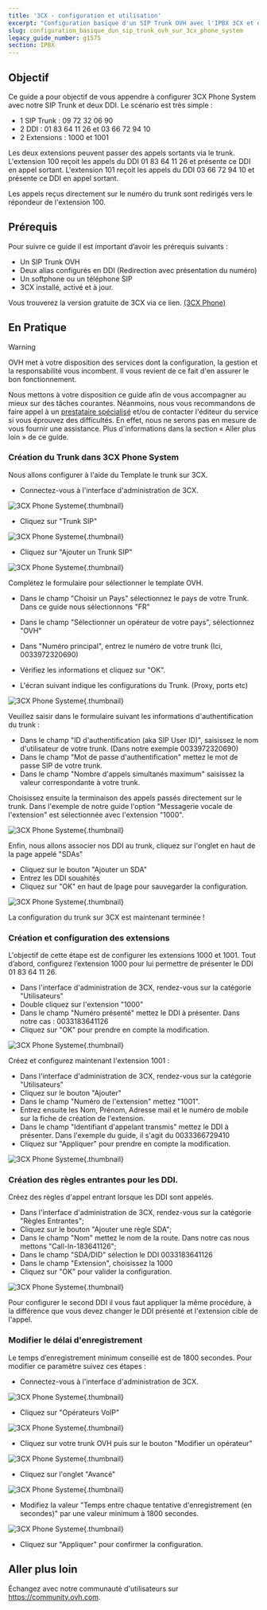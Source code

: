 ```yaml
---
title: '3CX - configuration et utilisation'
excerpt: "Configuration basique d'un SIP Trunk OVH avec l'IPBX 3CX et deux DDI."
slug: configuration_basique_dun_sip_trunk_ovh_sur_3cx_phone_system
legacy_guide_number: g1575
section: IPBX
---
```



## Objectif

Ce guide a pour objectif de vous appendre à configurer 3CX Phone System avec notre SIP Trunk et deux DDI. Le scénario est très simple : 

- 1 SIP Trunk : 09 72 32 06 90
- 2 DDI : 01 83 64 11 26 et 03 66 72 94 10
- 2 Extensions : 1000 et 1001

Les deux extensions peuvent passer des appels sortants via le trunk. 
L'extension 100 reçoit les appels du DDI 01 83 64 11 26 et présente ce DDI en appel sortant.
L'extension 101 reçoit les appels du DDI 03 66 72 94 10 et présente ce DDI en appel sortant.

Les appels reçus directement sur le numéro du trunk sont redirigés vers le répondeur de l'extension 100.

## Prérequis

Pour suivre ce guide il est important d’avoir les prérequis suivants : 

- Un SIP Trunk OVH
- Deux alias configurés en DDI (Redirection avec présentation du numéro)
- Un softphone ou un téléphone SIP
- 3CX installé, activé et à jour. 

Vous trouverez la version gratuite de 3CX via ce lien. [(3CX Phone)](https://www.3cx.fr/pabx/download-pabx-ip/)


## En Pratique

> [!warning]
> 
> OVH met à votre disposition des services dont la configuration, la gestion et la responsabilité vous incombent. Il vous revient de ce fait d'en assurer le bon fonctionnement.
>
> Nous mettons à votre disposition ce guide afin de vous accompagner au mieux sur des tâches courantes. Néanmoins, nous vous recommandons de faire appel à un [prestataire spécialisé](https://partner.ovhcloud.com/fr/) et/ou de contacter l'éditeur du service si vous éprouvez des difficultés. En effet, nous ne serons pas en mesure de vous fournir une assistance. Plus d'informations dans la section « Aller plus loin » de ce guide.
>

### Création du Trunk dans 3CX Phone System

Nous allons configurer à l'aide du Template le trunk sur 3CX. 

- Connectez-vous à l'interface d'administration de 3CX.

![3CX Phone Systeme](images/3cx_phone_system-login.png){.thumbnail}

- Cliquez sur "Trunk SIP"

![3CX Phone Systeme](images/3cx_phone_system-trunk01.png){.thumbnail}

- Cliquez sur "Ajouter un Trunk SIP"

![3CX Phone Systeme](images/3cx_phone_system-trunk02.png){.thumbnail}

Complétez le formulaire pour sélectionner le template OVH. 

- Dans le champ "Choisir un Pays" sélectionnez le pays de votre Trunk. Dans ce guide nous sélectionnons "FR"
- Dans le champ "Sélectionner un opérateur de votre pays", sélectionnez "OVH" 
- Dans "Numéro principal", entrez le numéro de votre trunk (Ici, 0033972320690) 
- Vérifiez les informations et cliquez sur "OK".

- L'écran suivant indique les configurations du Trunk. (Proxy, ports etc)

![3CX Phone Systeme](images/3cx_phone_system-trunk03.png){.thumbnail}

Veuillez saisir dans le formulaire suivant les informations d'authentification du trunk : 

- Dans le champ "ID d'authentification (aka SIP User ID)", saisissez le nom d'utilisateur de votre trunk. (Dans notre exemple 0033972320690)
- Dans le champ "Mot de passe d'authentification" mettez le mot de passe SIP de votre trunk. 
- Dans le champ "Nombre d'appels simultanés maximum" saisissez la valeur correspondante à votre trunk. 

Choisissez ensuite la terminaison des appels passés directement sur le trunk. Dans l'exemple de notre guide l'option "Messagerie vocale de l'extension" est sélectionnée avec l'extension "1000". 

![3CX Phone Systeme](images/3cx_phone_system-trunk04.png){.thumbnail}

Enfin, nous allons associer nos DDI au trunk, cliquez sur l'onglet en haut de la page appelé "SDAs"

- Cliquez sur le bouton "Ajouter un SDA" 
- Entrez les DDI souahités 
- Cliquez sur "OK" en haut de lpage pour sauvegarder la configuration. 

![3CX Phone Systeme](images/3cx_phone_system-trunk07.png){.thumbnail}

La configuration du trunk sur 3CX est maintenant terminée !

### Création et configuration des extensions

L'objectif de cette étape est de configurer les extensions 1000 et 1001.
Tout d’abord, configurez l’extension 1000 pour lui permettre de présenter le DDI 01 83 64 11 26.  

- Dans l'interface d'administration de 3CX, rendez-vous sur la catégorie "Utilisateurs"
- Double cliquez sur l'extension "1000"
- Dans le champ "Numéro présenté" mettez le DDI à présenter. Dans notre cas : 0033183641126
- Cliquez sur "OK" pour prendre en compte la modification.

![3CX Phone Systeme](images/3cx_phone_system-trunk05.png){.thumbnail}

Créez et configurez maintenant l'extension 1001 :

- Dans l'interface d'administration de 3CX, rendez-vous sur la catégorie "Utilisateurs"
- Cliquez sur le bouton "Ajouter" 
- Dans le champ "Numéro de l'extension" mettez "1001".
- Entrez ensuite les Nom, Prénom, Adresse mail et le numéro de mobile sur la fiche de création de l'extension. 
- Dans le champ "Identifiant d'appelant transmis" mettez le DDI à présenter. Dans l'exemple du guide, il s'agit du 0033366729410
- Cliquez sur "Appliquer" pour prendre en compte la modification.

![3CX Phone Systeme](images/3cx_phone_system-trunk06.png){.thumbnail}

### Création des règles entrantes pour les DDI.

Créez des règles d'appel entrant lorsque les DDI sont appelés. 

- Dans l'interface d'administration de 3CX, rendez-vous sur la catégorie "Règles Entrantes";
- Cliquez sur le bouton "Ajouter une règle SDA";
- Dans le champ "Nom" mettez le nom de la route. Dans notre cas nous mettons "Call-In-183641126";
- Dans le champ "SDA/DID" sélection le DDI 0033183641126
- Dans le champ "Extension", choisissez la 1000
- Cliquez sur "OK" pour valider la configuration.

![3CX Phone Systeme](images/3cx_phone_system-trunk08.png){.thumbnail}

Pour configurer le second DDI il vous faut appliquer la même procédure, à la différence que vous devez changer le DDI présenté et l'extension cible de l'appel.

### Modifier le délai d'enregistrement 

Le temps d’enregistrement minimum conseillé est de 1800 secondes. Pour modifier ce paramètre suivez ces étapes :

- Connectez-vous à l'interface d'administration de 3CX.

![3CX Phone Systeme](images/3cx_phone_system-login.png){.thumbnail}

- Cliquez sur "Opérateurs VoIP"

![3CX Phone Systeme](images/img_2184.jpg){.thumbnail}

- Cliquez sur votre trunk OVH puis sur le bouton "Modifier un opérateur"

![3CX Phone Systeme](images/img_2529.jpg){.thumbnail}

- Cliquez sur l'onglet "Avancé"

![3CX Phone Systeme](images/img_2530.jpg){.thumbnail}

- Modifiez la valeur "Temps entre chaque tentative d'enregistrement (en secondes)" par une valeur minimum à 1800 secondes.

![3CX Phone Systeme](images/img_2531.jpg){.thumbnail}

- Cliquez sur "Appliquer" pour confirmer la configuration.

## Aller plus loin

Échangez avec notre communauté d'utilisateurs sur <https://community.ovh.com>.
